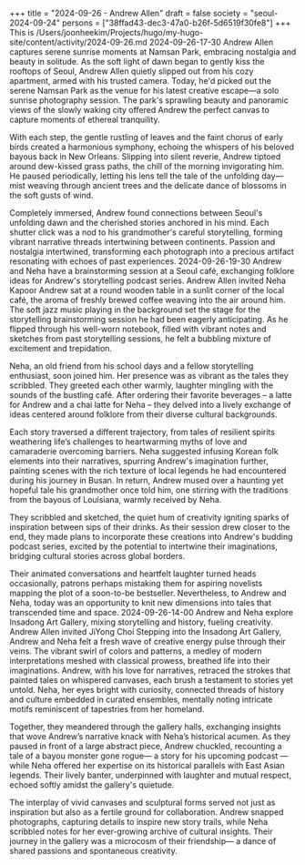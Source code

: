 +++
title = "2024-09-26 - Andrew Allen"
draft = false
society = "seoul-2024-09-24"
persons = ["38ffad43-dec3-47a0-b26f-5d6519f30fe8"]
+++
This is /Users/joonheekim/Projects/hugo/my-hugo-site/content/activity/2024-09-26.md
2024-09-26-17-30
Andrew Allen captures serene sunrise moments at Namsan Park, embracing nostalgia and beauty in solitude.
As the soft light of dawn began to gently kiss the rooftops of Seoul, Andrew Allen quietly slipped out from his cozy apartment, armed with his trusted camera. Today, he'd picked out the serene Namsan Park as the venue for his latest creative escape—a solo sunrise photography session. The park's sprawling beauty and panoramic views of the slowly waking city offered Andrew the perfect canvas to capture moments of ethereal tranquility.

With each step, the gentle rustling of leaves and the faint chorus of early birds created a harmonious symphony, echoing the whispers of his beloved bayous back in New Orleans. Slipping into silent reverie, Andrew tiptoed around dew-kissed grass paths, the chill of the morning invigorating him. He paused periodically, letting his lens tell the tale of the unfolding day—mist weaving through ancient trees and the delicate dance of blossoms in the soft gusts of wind.

Completely immersed, Andrew found connections between Seoul's unfolding dawn and the cherished stories anchored in his mind. Each shutter click was a nod to his grandmother's careful storytelling, forming vibrant narrative threads intertwining between continents. Passion and nostalgia intertwined, transforming each photograph into a precious artifact resonating with echoes of past experiences.
2024-09-26-19-30
Andrew and Neha have a brainstorming session at a Seoul café, exchanging folklore ideas for Andrew's storytelling podcast series.
Andrew Allen invited Neha Kapoor
Andrew sat at a round wooden table in a sunlit corner of the local café, the aroma of freshly brewed coffee weaving into the air around him. The soft jazz music playing in the background set the stage for the storytelling brainstorming session he had been eagerly anticipating. As he flipped through his well-worn notebook, filled with vibrant notes and sketches from past storytelling sessions, he felt a bubbling mixture of excitement and trepidation.

Neha, an old friend from his school days and a fellow storytelling enthusiast, soon joined him. Her presence was as vibrant as the tales they scribbled. They greeted each other warmly, laughter mingling with the sounds of the bustling café. After ordering their favorite beverages – a latte for Andrew and a chai latte for Neha – they delved into a lively exchange of ideas centered around folklore from their diverse cultural backgrounds.

Each story traversed a different trajectory, from tales of resilient spirits weathering life’s challenges to heartwarming myths of love and camaraderie overcoming barriers. Neha suggested infusing Korean folk elements into their narratives, spurring Andrew's imagination further, painting scenes with the rich texture of local legends he had encountered during his journey in Busan. In return, Andrew mused over a haunting yet hopeful tale his grandmother once told him, one stirring with the traditions from the bayous of Louisiana, warmly received by Neha.

They scribbled and sketched, the quiet hum of creativity igniting sparks of inspiration between sips of their drinks. As their session drew closer to the end, they made plans to incorporate these creations into Andrew's budding podcast series, excited by the potential to intertwine their imaginations, bridging cultural stories across global borders.

Their animated conversations and heartfelt laughter turned heads occasionally, patrons perhaps mistaking them for aspiring novelists mapping the plot of a soon-to-be bestseller. Nevertheless, to Andrew and Neha, today was an opportunity to knit new dimensions into tales that transcended time and space.
2024-09-26-14-00
Andrew and Neha explore Insadong Art Gallery, mixing storytelling and history, fueling creativity.
Andrew Allen invited JiYong Choi
Stepping into the Insadong Art Gallery, Andrew and Neha felt a fresh wave of creative energy pulse through their veins. The vibrant swirl of colors and patterns, a medley of modern interpretations meshed with classical prowess, breathed life into their imaginations. Andrew, with his love for narratives, retraced the strokes that painted tales on whispered canvases, each brush a testament to stories yet untold. Neha, her eyes bright with curiosity, connected threads of history and culture embedded in curated ensembles, mentally noting intricate motifs reminiscent of tapestries from her homeland.

Together, they meandered through the gallery halls, exchanging insights that wove Andrew’s narrative knack with Neha’s historical acumen. As they paused in front of a large abstract piece, Andrew chuckled, recounting a tale of a bayou monster gone rogue— a story for his upcoming podcast —while Neha offered her expertise on its historical parallels with East Asian legends. Their lively banter, underpinned with laughter and mutual respect, echoed softly amidst the gallery's quietude.

The interplay of vivid canvases and sculptural forms served not just as inspiration but also as a fertile ground for collaboration. Andrew snapped photographs, capturing details to inspire new story trails, while Neha scribbled notes for her ever-growing archive of cultural insights. Their journey in the gallery was a microcosm of their friendship— a dance of shared passions and spontaneous creativity.
